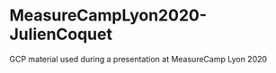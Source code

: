 # MeasureCampLyon2020-JulienCoquet
GCP material used during a presentation at MeasureCamp Lyon 2020
